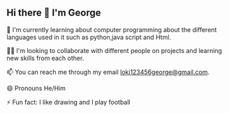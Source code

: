 ## Hi there 👋 I'm George
  🌱 I'm currently learning about computer programming
     about the different languages used in it such as 
     python,java script and Html.
     
  👯‍♂️ I'm looking to collaborate with different people on 
     projects and learning new skills from each other.
     
  📫 You can reach me through my email 
     loki123456george@gmail.com.
     
  😄 Pronouns He/Him
  
  ⚡️ Fun fact: I like drawing and I play football

<!--
**loki123456george-oss/loki123456george-oss** is a ✨ _special_ ✨ repository because its `README.md` (this file) appears on your GitHub profile.

Here are some ideas to get you started:

- 🔭 I’m currently working on ...
- 🌱 I’m currently learning ...
- 👯 I’m looking to collaborate on ...
- 🤔 I’m looking for help with ...
- 💬 Ask me about ...
- 📫 How to reach me: ...
- 😄 Pronouns: ...
- ⚡ Fun fact: ...
-->
